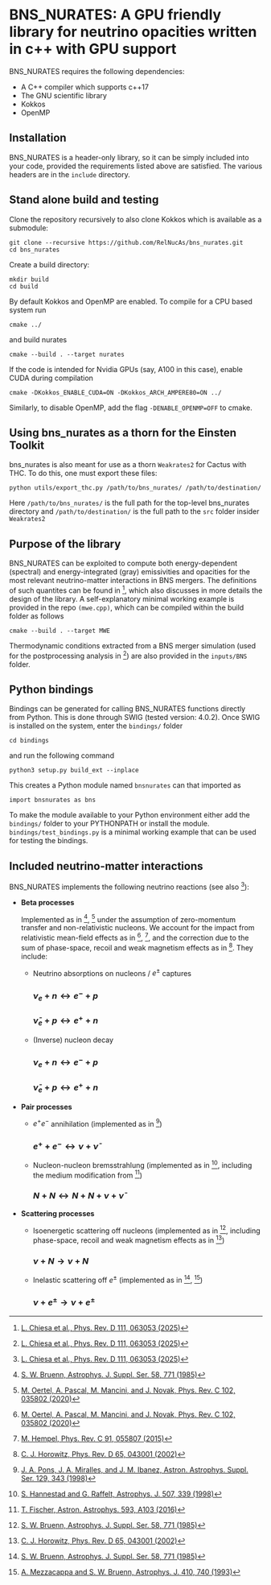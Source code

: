 # BNS_NURATES: A GPU friendly library for neutrino opacities written in c++ with GPU support

BNS_NURATES requires the following dependencies:
- A C++ compiler which supports c++17
- The GNU scientific library
- Kokkos
- OpenMP

## Installation

BNS_NURATES is a header-only library, so it can be simply included into your
code, provided the requirements listed above are satisfied. The various headers
are in the `include` directory.


## Stand alone build and testing

Clone the repository recursively to also clone Kokkos which is available as a submodule:
```
git clone --recursive https://github.com/RelNucAs/bns_nurates.git
cd bns_nurates
```
Create a build directory:
```
mkdir build
cd build
```
By default Kokkos and OpenMP are enabled. To compile for a CPU based system run
```
cmake ../
```
and build nurates
```
cmake --build . --target nurates
```
If the code is intended for Nvidia GPUs (say, A100 in this case), enable CUDA during compilation
```
cmake -DKokkos_ENABLE_CUDA=ON -DKokkos_ARCH_AMPERE80=ON ../
```

Similarly, to disable OpenMP, add the flag ```-DENABLE_OPENMP=OFF``` to cmake.

## Using bns_nurates as a thorn for the Einsten Toolkit
bns_nurates is also meant for use as a thorn ```Weakrates2``` for Cactus with
THC. To do this, one must export these files:

```
python utils/export_thc.py /path/to/bns_nurates/ /path/to/destination/
```

Here ```/path/to/bns_nurates/``` is the full path for the top-level bns_nurates
directory and ```/path/to/destination/``` is the full path to the ```src```
folder insider ```Weakrates2```

## Purpose of the library

BNS_NURATES can be exploited to compute both energy-dependent (spectral) and energy-integrated
(gray) emissivities and opacities for the most relevant neutrino-matter interactions in BNS
mergers. The definitions of such quantites can be found in [^fn1], which also discusses in
more details the design of the library.
A self-explanatory minimal working example is provided in the repo ```(mwe.cpp)```, which can be
compiled within the build folder as follows
```
cmake --build . --target MWE
```
Thermodynamic conditions extracted from a BNS merger simulation (used for the postprocessing
analysis in [^fn1]) are also provided in the ```inputs/BNS``` folder.

## Python bindings

Bindings can be generated for calling BNS_NURATES functions directly from Python.
This is done through SWIG (tested version: 4.0.2). Once SWIG is installed on the system,
enter the ```bindings/``` folder
```
cd bindings
```
and run the following command
```
python3 setup.py build_ext --inplace
```
This creates a Python module named ```bnsnurates``` can that imported as
```
import bnsnurates as bns
```
To make the module available to your Python environment either add the ```bindings/``` folder
to your PYTHONPATH or install the module. ```bindings/test_bindings.py``` is a minimal working
example that can be used for testing the bindings.

## Included neutrino-matter interactions

BNS_NURATES implements the following neutrino reactions (see also [^fn1]):

- **Beta processes**

    Implemented as in [^fn2], [^fn3] under the assumption of zero-momentum transfer and non-relativistic nucleons. We account for the impact from
    relativistic mean-field effects as in [^fn3], [^fn4], and the correction due to the sum of phase-space, recoil and weak magnetism effects as in 
    [^fn5]. They include:

  * Neutrino absorptions on nucleons / $e^\pm$ captures
    ### $\nu_e + n \leftrightarrow e^- + p$
    ### $\bar{\nu}_e + p \leftrightarrow e^+ + n$

  * (Inverse) nucleon decay
    ### $\nu_e + n \leftrightarrow e^- + p$
    ### $\bar{\nu}_e + p \leftrightarrow e^+ + n$

- **Pair processes**

  * $e^+ e^-$ annihilation (implemented as in [^fn6])
    ### $e^+ + e^- \leftrightarrow \nu + \bar{\nu}$



  * Nucleon-nucleon bremsstrahlung (implemented as in [^fn7], including the medium modification from [^fn8])
    ### $N + N \leftrightarrow N + N + \nu + \bar{\nu}$

- **Scattering processes**
   
  * Isoenergetic scattering off nucleons (implemented as in [^fn2], including phase-space, recoil and weak magnetism effects as in 
    [^fn5])
    ### $\nu + N \rightarrow \nu + N$

  * Inelastic scattering off $e^\pm$ (implemented as in [^fn2], [^fn9])
    ### $\nu + e^\pm \rightarrow \nu + e^\pm$


[^fn1]: [L. Chiesa et al., Phys. Rev. D 111, 063053 (2025)](https://doi.org/10.1103/PhysRevD.111.063053)
[^fn2]: [S. W. Bruenn, Astrophys. J. Suppl. Ser. 58, 771 (1985)](https://doi.org/10.1086/191056)
[^fn3]: [M. Oertel, A. Pascal, M. Mancini, and J. Novak, Phys. Rev. C 102, 035802 (2020)](https://doi.org/10.1103/PhysRevC.102.035802)
[^fn4]: [M. Hempel, Phys. Rev. C 91, 055807 (2015)](https://doi.org/10.1103/PhysRevC.91.055807)
[^fn5]: [C. J. Horowitz, Phys. Rev. D 65, 043001 (2002)](https://doi.org/10.1103/PhysRevD.65.043001)
[^fn6]: [J. A. Pons, J. A. Miralles, and J. M. Ibanez, Astron. Astrophys. Suppl. Ser. 129, 343 (1998)](https://doi.org/10.1051/aas:1998189)
[^fn7]: [S. Hannestad and G. Raffelt, Astrophys. J. 507, 339 (1998)](https://doi.org/10.1086/306303)
[^fn8]: [T. Fischer, Astron. Astrophys. 593, A103 (2016)](https://doi.org/10.1051/0004-6361/201628991)
[^fn9]: [A. Mezzacappa and S. W. Bruenn, Astrophys. J. 410, 740 (1993)](https://doi.org/10.1086/172791)
[^fn10]:[A. Burrows, S. Reddy, and T. A. Thompson, Nucl. Phys. A777, 356 (2006)](https://doi.org/10.1016/j.nuclphysa.2004.06.012)
